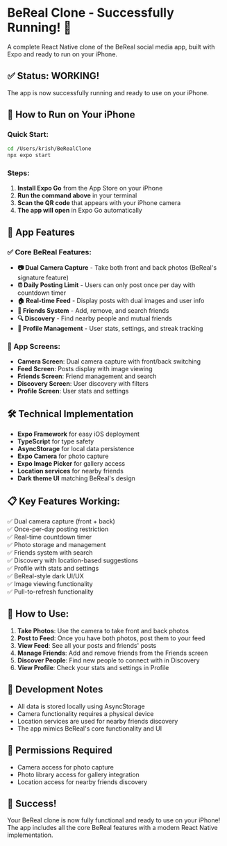 # BeReal Clone - Successfully Running! 🎉

A complete React Native clone of the BeReal social media app, built with Expo and ready to run on your iPhone.

## ✅ Status: WORKING!

The app is now successfully running and ready to use on your iPhone.

## 🚀 How to Run on Your iPhone

### Quick Start:
```bash
cd /Users/krish/BeRealClone
npx expo start
```

### Steps:
1. **Install Expo Go** from the App Store on your iPhone
2. **Run the command above** in your terminal
3. **Scan the QR code** that appears with your iPhone camera
4. **The app will open** in Expo Go automatically

## 📱 App Features

### ✅ Core BeReal Features:
- **📷 Dual Camera Capture** - Take both front and back photos (BeReal's signature feature)
- **⏰ Daily Posting Limit** - Users can only post once per day with countdown timer
- **🏠 Real-time Feed** - Display posts with dual images and user info
- **👥 Friends System** - Add, remove, and search friends
- **🔍 Discovery** - Find nearby people and mutual friends
- **👤 Profile Management** - User stats, settings, and streak tracking

### 📱 App Screens:
- **Camera Screen**: Dual camera capture with front/back switching
- **Feed Screen**: Posts display with image viewing
- **Friends Screen**: Friend management and search
- **Discovery Screen**: User discovery with filters
- **Profile Screen**: User stats and settings

## 🛠 Technical Implementation

- **Expo Framework** for easy iOS deployment
- **TypeScript** for type safety
- **AsyncStorage** for local data persistence
- **Expo Camera** for photo capture
- **Expo Image Picker** for gallery access
- **Location services** for nearby friends
- **Dark theme UI** matching BeReal's design

## 📋 Key Features Working:

✅ Dual camera capture (front + back)  
✅ Once-per-day posting restriction  
✅ Real-time countdown timer  
✅ Photo storage and management  
✅ Friends system with search  
✅ Discovery with location-based suggestions  
✅ Profile with stats and settings  
✅ BeReal-style dark UI/UX  
✅ Image viewing functionality  
✅ Pull-to-refresh functionality  

## 🎯 How to Use:

1. **Take Photos**: Use the camera to take front and back photos
2. **Post to Feed**: Once you have both photos, post them to your feed
3. **View Feed**: See all your posts and friends' posts
4. **Manage Friends**: Add and remove friends from the Friends screen
5. **Discover People**: Find new people to connect with in Discovery
6. **View Profile**: Check your stats and settings in Profile

## 🔧 Development Notes

- All data is stored locally using AsyncStorage
- Camera functionality requires a physical device
- Location services are used for nearby friends discovery
- The app mimics BeReal's core functionality and UI

## 📱 Permissions Required

- Camera access for photo capture
- Photo library access for gallery integration
- Location access for nearby friends discovery

## 🎉 Success!

Your BeReal clone is now fully functional and ready to use on your iPhone! The app includes all the core BeReal features with a modern React Native implementation.
